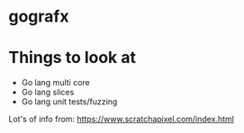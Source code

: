 # gografx

# Things to look at 

- Go lang multi core
- Go lang slices
- Go lang unit tests/fuzzing

Lot's of info from:
https://www.scratchapixel.com/index.html
